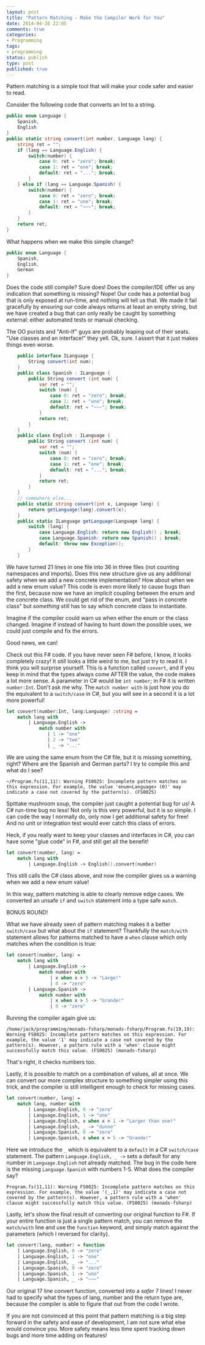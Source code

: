 ```yaml
---
layout: post
title: "Pattern Matching - Make the Compiler Work for You"
date: 2014-04-28 22:05
comments: true
categories: 
- Programming
tags:
- programming
status: publish
type: post
published: true
---
```


Pattern matching is a simple tool that will make your code safer and
easier to read.

Consider the following code that converts an Int to a string.

``` csharp
public enum Language {
    Spanish,
    English
}
public static string convert(int number, Language lang) {
    string ret = "";
    if (lang == Language.English) {
        switch(number) {
            case 0: ret = "zero"; break;
            case 1: ret = "one"; break;
            default: ret = "..."; break;
        }
    } else if (lang == Language.Spanish) {
        switch(number) {
            case 0: ret = "zero"; break;
            case 1: ret = "uno"; break;
            default: ret = "~~~"; break;
        }
    }
    return ret;
}
```

What happens when we make this simple change?

``` csharp
public enum Language {
    Spanish,
    English,
    German
}
``` 

Does the code still compile? Sure does! Does the compiler/IDE offer us
any indication that something is missing? Nope! Our code has a
potential bug that is only exposed at run-time, and nothing will tell
us that. We made it fail gracefully by ensuring our code always
returns at least an empty string, but we have created a bug that can
only really be caught by something external: either automated tests or
manual checking.

The OO purists and "Anti-If" guys are probably leaping out of their
seats. "Use classes and an interface!" they yell. Ok, sure. I assert
that it just makes things even worse.


``` csharp
	public interface ILanguage {
		String convert(int num);
	}
	public class Spanish : ILanguage {
		public String convert (int num) {
			var ret = "";
	        switch (num) {
				case 0: ret = "zero"; break;
				case 1: ret = "uno"; break;
				default: ret = "~~~"; break;
	        }
			return ret;
		}
	}
	public class English : ILanguage {
		public String convert (int num) {
			var ret = "";
	        switch (num) {
				case 0: ret = "zero"; break;
				case 1: ret = "one"; break;
				default: ret = "..."; break;
	        }
			return ret;
		}
	}
    // somewhere else...
    public static string convert(int x, Language lang) {
        return getLanguage(lang).convert(x);
    }
    public static ILanguage getLanguage(Language lang) {
        switch (lang) {
            case Language.English: return new English() ; break;
            case Language.Spanish: return new Spanish() ; break;
            default: throw new Exception();
        }
    }
``` 

We have turned 21 lines in one file into 36 in three files (not
counting namespaces and imports). Does this new structure give us any
additional safety when we add a new concrete implementation? How about
when we add a new enum value? This code is even more likely to cause
bugs than the first, because now we have an implicit coupling between
the enum and the concrete class. We could get rid of the enum, and
"pass in concrete class" but _something_ still has to say which
concrete class to instantiate.

Imagine if the compiler could warn us when either the enum or the
class changed. Imagine if instead of having to hunt down the possible
uses, we could just compile and fix the errors.

Good news, we can!

Check out this F# code. If you have never seen F# before, I know, it
looks completely crazy! It _still_ looks a little weird to me, but
just try to read it. I think you will surprise yourself. This is a
function called `convert`, and if you keep in mind that the types
always come AFTER the value, the code makes a lot more sense. A
parameter in C# would be `int number`; in F# it is written
`number:Int`. Don't ask me why. The `match number with` is just how
you do the equivalent to a `switch/case` in C#, but you will see in a
second it is a lot more powerful!

``` fsharp
let convert(number:Int, lang:Language) :string =
    match lang with
        | Language.English -> 
            match number with
               | 1 -> "one" 
               | 2 -> "two" 
               | _ -> "..."
``` 

We are using the same enum from the C# file, but it is missing
something, right? Where are the Spanish and German parts? I try to
compile this and what do I see?

` ~/Program.fs(11,11): Warning FS0025: Incomplete pattern
matches on this expression. For example, the value 'enum<Language>
(0)' may indicate a case not covered by the pattern(s). (FS0025) `

Spittake mushroom soup, the compiler just caught a potential bug for
us! A C# run-time bug no less! Not only is this very powerful, but it
is so simple. I can code the way I normally do, only now I get
additional safety for free! And no unit or integration test would ever
catch this class of errors. 

Heck, if you really want to keep your classes and interfaces in C#,
you can have some "glue code" in F#, and still get all the benefit!

``` fsharp
let convert(number, lang) =
    match lang with
        | Language.English -> English().convert(number)
```

This still calls the C# class above, and now the compiler gives us a
warning when we add a new enum value!

In this way, pattern matching is able to clearly remove edge cases. We
converted an unsafe `if` and `switch` statement into a type safe
`match`.

BONUS ROUND!

What we have already seen of pattern matching makes it a better
`switch/case` but what about the `if` statement? Thankfully the
`match/with` statement allows for patterns matched to have a `when`
clause which only matches when the condition is true:

``` fsharp
let convert(number, lang) =
    match lang with
        | Language.English -> 
            match number with 
                | x when x > 5 -> "Large!"
                | 0 -> "zero"
        | Language.Spanish -> 
            match number with 
                | x when x > 5 -> "Grande!"
                | 0 -> "zero"
``` 

Running the compiler again give us:

` /home/jack/programming/monads-fsharp/monads-fsharp/Program.fs(19,19):
Warning FS0025: Incomplete pattern matches on this expression. For
example, the value '1' may indicate a case not covered by the
pattern(s). However, a pattern rule with a 'when' clause might
successfully match this value. (FS0025) (monads-fsharp) `

That's right, it checks numbers too.

Lastly, it is possible to match on a combination of values, all at
once. We can convert our more complex structure to something simpler
using this trick, and the compiler is still intelligent enough to
check for missing cases.

``` fsharp
let convert(number, lang) =
    match lang, number with
        | Language.English, 0 -> "zero" 
        | Language.English, 1 -> "one"
        | Language.English, x when x > 1 -> "Larger than one!"
        | Language.English, _ -> "dunno"
        | Language.Spanish, 0 -> "zero" 
        | Language.Spanish, x when x > 5 -> "Grande!"
``` 

Here we introduce the `_` which is equivalent to a `default` in a C#
`switch/case` statement. The pattern `Language.English, _ ->` sets a
default for any number in `Language.English` not already matched. The
bug in the code here is the missing `Language.Spanish` with numbers
1-5. What does the compiler say?

`Program.fs(11,11): Warning FS0025: Incomplete pattern matches on this
expression. For example, the value '(_,1)' may indicate a case not
covered by the pattern(s). However, a pattern rule with a 'when'
clause might successfully match this value. (FS0025) (monads-fsharp)`

Lastly, let's show the final result of converting our original
function to F#. If your entire function is just a single pattern
match, you can remove the `match/with` line and use the `function`
keyword, and simply match against the parameters (which I reversed for
clarity).

```fsharp
let convert(lang, number) = function
    | Language.English, 0 -> "zero" 
    | Language.English, 1 -> "one"
    | Language.English, _ -> "..."
    | Language.Spanish, 0 -> "zero" 
    | Language.Spanish, 1 -> "uno" 
    | Language.Spanish, _ -> "~~~"
```

Our original 17 line convert function, converted into a _safer_ 7
lines! I never had to specify what the types of lang, number and the
return type are, because the compiler is able to figure that out from
the code I wrote.

If you are not convinced at this point that pattern matching is a big
step forward in the safety and ease of development, I am not sure what
else would convince you. More safety means less time spent tracking
down bugs and more time adding on features!
